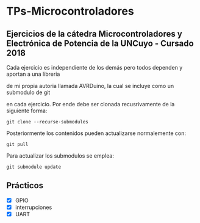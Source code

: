 # TPs-Microcontroladores

## Ejercicios de la cátedra Microcontroladores y Electrónica de Potencia de la UNCuyo - Cursado 2018


Cada ejercicio es independiente de los demás pero todos dependen y aportan a una libreria

de mi propia autoria llamada AVRDuino, la cual se incluye como un submodulo de git

en cada ejercicio. Por ende debe ser clonada recusrivamente de la siguiente forma:

    git clone --recurse-submodules

Posteriormente los contenidos pueden actualizarse normalemente con:

    git pull

Para actualizar los submodulos se emplea:

    git submodule update

## Prácticos

- [x] GPIO  
- [x] interrupciones
- [x] UART
